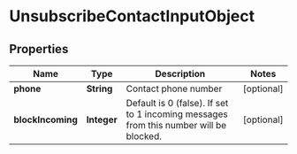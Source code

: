 
# UnsubscribeContactInputObject

## Properties
Name | Type | Description | Notes
------------ | ------------- | ------------- | -------------
**phone** | **String** | Contact phone number |  [optional]
**blockIncoming** | **Integer** | Default is 0 (false). If set to 1 incoming messages from this number will be blocked. |  [optional]



